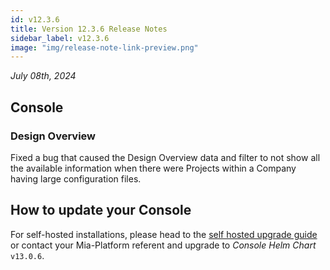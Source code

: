 ```yaml
---
id: v12.3.6
title: Version 12.3.6 Release Notes
sidebar_label: v12.3.6
image: "img/release-note-link-preview.png"
---
```


_July 08th, 2024_

## Console

### Design Overview

Fixed a bug that caused the Design Overview data and filter to not show all the available information when there were Projects within a Company having large configuration files.

## How to update your Console

For self-hosted installations, please head to the [self hosted upgrade guide](/docs/12.4.0/infrastructure/self-hosted/installation-chart/how-to-upgrade#v12---version-upgrades) or contact your Mia-Platform referent and upgrade to _Console Helm Chart_ `v13.0.6`.